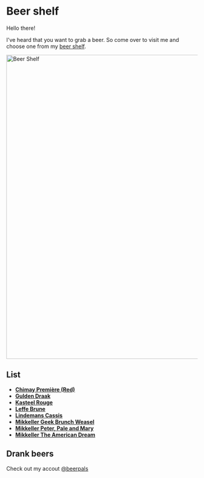 # Beer shelf

Hello there!

I've heard that you want to grab a beer. So come over to visit me and choose one from my [beer shelf](#list).

<p align="left">
    <img src="https://lh5.googleusercontent.com/-cPui2ktKxOc/U2Pz_ouBChI/AAAAAAAAF-g/poPLybMG6lY/w1159-h869-no/IMG_20140502_213631.jpg" alt="Beer Shelf" width="800px"/>
</p>

## List

- **[Chimay Première (Red)](http://beeradvocate.com/beer/profile/215/672)**
- **[Gulden Draak](http://beeradvocate.com/beer/profile/48/155)**
- **[Kasteel Rouge](http://beeradvocate.com/beer/profile/212/38795)**
- **[Leffe Brune](http://www.beeradvocate.com/beer/profile/470/1862/)**
- **[Lindemans Cassis](http://beeradvocate.com/beer/profile/187/601)**
- **[Mikkeller Geek Brunch Weasel](http://beeradvocate.com/beer/profile/13307/46987)**
- **[Mikkeller Peter, Pale and Mary](http://www.ratebeer.com/beer/mikkeller-peter-pale-and-mary/258165/)**
- **[Mikkeller The American Dream](http://www.beeradvocate.com/beer/profile/13307/55258/)**

## Drank beers

Check out my accout [@beerpals](http://beerpals.github.io/#!/janantala)
